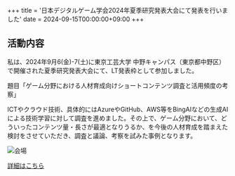 +++
title = '日本デジタルゲーム学会2024年夏季研究発表大会にて発表を行いました'
date = 2024-09-15T00:00:00+09:00
+++
## 活動内容

私は、2024年9月6(金)-7(土)に東京工芸大学 中野キャンパス（東京都中野区）で開催された夏季研究発表大会にて、LT発表枠として参加しました。

題目「ゲーム分野における人材育成向けショートコンテンツ調査と活用頻度の考察」

ICTやクラウド技術、具体的にはAzureやGitHub、AWS等をBingAIなどの生成AIによる技術学習に対して調査を進めました。その上で、ゲーム分野において、どういったコンテンツ量・長さが最適となりうるか、を今後の人材育成を踏まえた検討をさせていただき、調査と議論、考察を試みた事例となります。

<img src="../202409-1.png" alt="会場">

[詳細はこちら](https://digrajapan.org/?page_id=10053)

